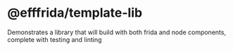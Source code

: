 # @efffrida/template-lib

Demonstrates a library that will build with both frida and node components, complete with testing and linting
